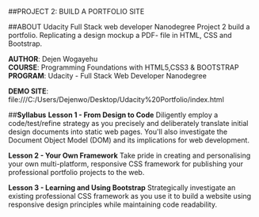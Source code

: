 

##PROJECT 2:  BUILD A PORTFOLIO SITE

##ABOUT
 Udacity Full Stack web developer Nanodegree Project 2 build a portfolio. Replicating a design mockup a PDF- file in HTML, CSS and Bootstrap. 
    
**AUTHOR**: Dejen Wogayehu <br>
**COURSE**: Programming Foundations with HTML5,CSS3 & BOOTSTRAP <br>
**PROGRAM**: Udacity - Full Stack Web Developer Nanodegree<br>

  **DEMO SITE**: file:///C:/Users/Dejenwo/Desktop/Udacity%20Portfolio/index.html

##**Syllabus**
**Lesson 1 - From Design to Code**
Diligently employ a code/test/refine strategy as you precisely and deliberately translate initial design documents into static web
pages. You'll also investigate the Document Object Model (DOM) and its implications for web development.

**Lesson 2 - Your Own Framework**
Take pride in creating and personalising your own multi-platform, responsive CSS framework for publishing your professional portfolio projects to the web.

**Lesson 3 - Learning and Using Bootstrap**
Strategically investigate an existing professional CSS framework as you use it to build a website using responsive design principles while maintaining code readability.


